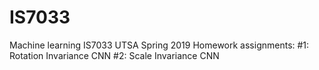 # IS7033
Machine learning IS7033 UTSA Spring 2019
Homework assignments:
#1: Rotation Invariance CNN
#2: Scale Invariance CNN
